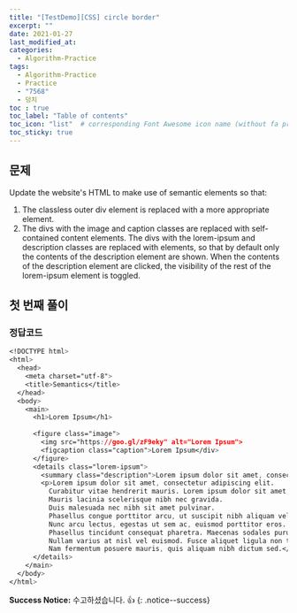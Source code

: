 ```yaml
---
title: "[TestDemo][CSS] circle border"
excerpt: ""
date: 2021-01-27
last_modified_at:
categories:
  - Algorithm-Practice
tags:
  - Algorithm-Practice
  - Practice
  - "7568"
  - 덩치
toc : true
toc_label: "Table of contents"
toc_icon: "list"  # corresponding Font Awesome icon name (without fa prefix)
toc_sticky: true
---
```


## 문제

Update the website's HTML to make use of semantic elements so that:

1. The classless outer div element is replaced with a more appropriate element.
1. The divs with the image and caption classes are replaced with self-contained content elements.
The divs with the lorem-ipsum and description classes are replaced with elements, so that by default only the contents of the description element are shown. When the contents of the description element are clicked, the visibility of the rest of the lorem-ipsum element is toggled.  


## 첫 번째 풀이

### 정답코드  

```css
<!DOCTYPE html>
<html>
  <head>
    <meta charset="utf-8">
    <title>Semantics</title>
  </head>
  <body>
    <main>
      <h1>Lorem Ipsum</h1>
      
      <figure class="image">
        <img src="https://goo.gl/zF9eky" alt="Lorem Ipsum">
        <figcaption class="caption">Lorem Ipsum</div>
      </figure>
      <details class="lorem-ipsum">
        <summary class="description">Lorem ipsum dolor sit amet, consectetur adipiscing elit...</summary>
        <p>Lorem ipsum dolor sit amet, consectetur adipiscing elit. 
          Curabitur vitae hendrerit mauris. Lorem ipsum dolor sit amet, consectetur adipiscing elit. 
          Mauris lacinia scelerisque nibh nec gravida. 
          Duis malesuada nec nibh sit amet pulvinar. 
          Phasellus congue porttitor arcu, ut suscipit nibh aliquam vel. 
          Nunc arcu lectus, egestas ut sem ac, euismod porttitor eros. 
          Phasellus tincidunt consequat pharetra. Maecenas sodales purus at nulla finibus dapibus. 
          Nullam varius at nisl vel euismod. Fusce aliquet ligula non tempor fermentum. 
          Nam fermentum posuere mauris, quis aliquam nibh dictum sed.</p>
      </details>
    </main>
  </body>
</html>
```

**Success Notice:**
수고하셨습니다. :+1:
{: .notice--success}
